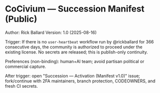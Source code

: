 # CoCivium — Succession Manifest (Public)

Author: Rick Ballard
Version: 1.0 (2025-08-16)

Trigger: If there is no `user-heartbeat` workflow run by @rickballard for 366 consecutive days, the community is authorized to proceed under the existing license.
No secrets are released; this is publish-only continuity.

Preferences (non-binding): human+AI team; avoid partisan political or commercial capture.

After trigger: open "Succession — Activation (Manifest v1.0)" issue; fork/continue with 2FA maintainers, branch protection, CODEOWNERS, and fresh CI secrets.
